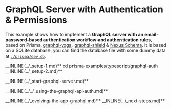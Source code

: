 # GraphQL Server with Authentication & Permissions

This example shows how to implement a **GraphQL server with an email-password-based authentication workflow and authentication rules**, based on Prisma, [graphql-yoga](https://github.com/prisma/graphql-yoga), [graphql-shield](https://github.com/maticzav/graphql-shield) & [Nexus Schema](https://nxs.li/components/standalone/schema). It is based on a SQLite database, you can find the database file with some dummy data at [`./prisma/dev.db`](./prisma/dev.db).

__INLINE(../_setup-1.md)**
cd prisma-examples/typescript/graphql-auth
__INLINE(../_setup-2.md)**

__INLINE(../_start-graphql-server.md)**

__INLINE(../../_using-the-graphql-api-auth.md)**

__INLINE(../_evolving-the-app-graphql.md)**
__INLINE(../_next-steps.md)**
